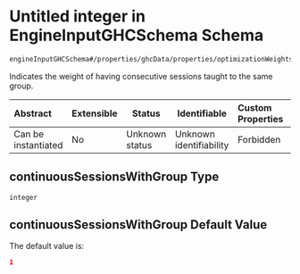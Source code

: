# Untitled integer in EngineInputGHCSchema Schema

```txt
engineInputGHCSchema#/properties/ghcData/properties/optimizationWeights/properties/teachers/properties/continuousSessionsWithGroup
```

Indicates the weight of having consecutive sessions taught to the same group.


| Abstract            | Extensible | Status         | Identifiable            | Custom Properties | Additional Properties | Access Restrictions | Defined In                                                         |
| :------------------ | ---------- | -------------- | ----------------------- | :---------------- | --------------------- | ------------------- | ------------------------------------------------------------------ |
| Can be instantiated | No         | Unknown status | Unknown identifiability | Forbidden         | Allowed               | none                | [ghc.schema.json\*](../out/ghc.schema.json "open original schema") |

## continuousSessionsWithGroup Type

`integer`

## continuousSessionsWithGroup Default Value

The default value is:

```json
1
```
